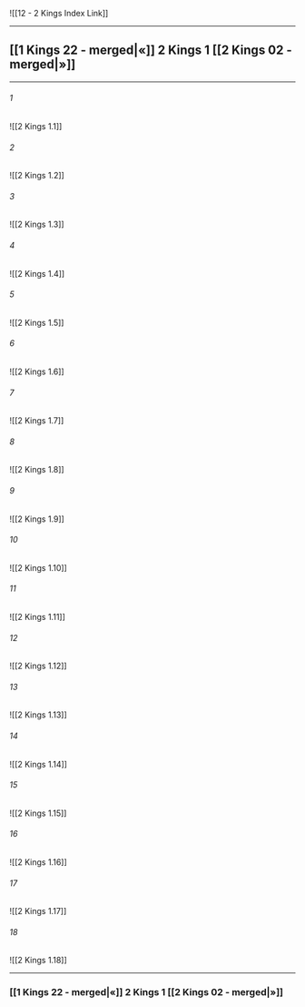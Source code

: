 ![[12 - 2 Kings Index Link]]

---
##  [[1 Kings 22 - merged|«]] 2 Kings 1 [[2 Kings 02 - merged|»]]

---

###### 1
![[2 Kings 1.1]] 

###### 2
![[2 Kings 1.2]] 

###### 3
![[2 Kings 1.3]] 

###### 4
![[2 Kings 1.4]]

###### 5 
![[2 Kings 1.5]] 

###### 6
![[2 Kings 1.6]] 

###### 7
![[2 Kings 1.7]] 

###### 8
![[2 Kings 1.8]] 

###### 9
![[2 Kings 1.9]] 

###### 10
![[2 Kings 1.10]] 

###### 11
![[2 Kings 1.11]] 

###### 12
![[2 Kings 1.12]]

###### 13
![[2 Kings 1.13]] 

###### 14
![[2 Kings 1.14]] 

###### 15
![[2 Kings 1.15]]

###### 16
![[2 Kings 1.16]] 

###### 17
![[2 Kings 1.17]]

###### 18
![[2 Kings 1.18]] 


---
###  [[1 Kings 22 - merged|«]] 2 Kings 1 [[2 Kings 02 - merged|»]]